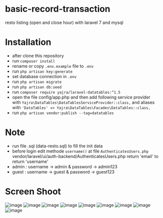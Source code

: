 # basic-record-transaction
resto listing (open and close hour) with laravel 7 and mysql

# Installation
- after clone this repository
- run `composer install`
- rename or copy `.env.example` file to `.env`
- run `php artisan key:generate`
- set database connection in `.env`
- run `php artisan migrate`
- run `php artisan db:seed`
- run `composer require yajra/laravel-datatables:^1.5`
- open the file config/app.php and then add following service provider with `Yajra\DataTables\DataTablesServiceProvider::class,` and aliases with `'DataTables' => Yajra\DataTables\Facades\DataTables::class,`
- run `php artisan vendor:publish --tag=datatables`

# Note
- run file .sql (data-resto.sql) to fill the init data
- before login edit methode `username()` at file `AuthenticatesUsers.php` vendor/laravel/ui/auth-backend/AuthenticatesUsers.php return 'email' to return 'username'
- admin : username -> admin & password -> admin123
- guest : username -> guest & password -> guest123

# Screen Shoot
![image](https://user-images.githubusercontent.com/68091801/175824500-19b8e752-1293-4bba-9d38-50eaf833d685.png)
![image](https://user-images.githubusercontent.com/68091801/175824520-0e866d77-27a6-4a7d-9ee0-ffa60c23926b.png)
![image](https://user-images.githubusercontent.com/68091801/175824530-dbb73a73-5ba7-485b-9eed-b3c595d4635d.png)
![image](https://user-images.githubusercontent.com/68091801/175824544-dec4a7de-e69c-4f44-8828-2abc6ba09cac.png)
![image](https://user-images.githubusercontent.com/68091801/175824552-15cf0f88-b526-4db3-a222-6cae549db98d.png)
![image](https://user-images.githubusercontent.com/68091801/175824564-18a4275a-6784-46f5-8d79-314ef1db0cb9.png)
![image](https://user-images.githubusercontent.com/68091801/175824609-f08ae6d2-e472-4ad1-a2a9-6ee76bcc65cf.png)
![image](https://user-images.githubusercontent.com/68091801/175824694-0c0b1aba-2725-483d-add8-d2d8633703d9.png)
![image](https://user-images.githubusercontent.com/68091801/175824710-18626c01-231d-462e-983f-6cbeeb4a77cc.png)

